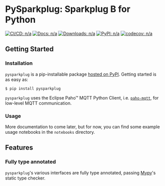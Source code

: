 # **PySparkplug**: Sparkplug B for Python

[![CI/CD: n/a](https://github.com/matteosox/pysparkplug/actions/workflows/cicd.yaml/badge.svg)](https://github.com/matteosox/pysparkplug/actions/workflows/cicd.yaml)
[![Docs: n/a](https://readthedocs.org/projects/pysparkplug/badge/?version=stable)](https://pysparkplug.mattefay.com)
[![Downloads: n/a](https://static.pepy.tech/personalized-badge/pysparkplug?period=total&units=none&left_color=grey&right_color=blue&left_text=Downloads)](https://pepy.tech/project/pysparkplug)
[![PyPI: n/a](https://img.shields.io/badge/dynamic/json?color=blueviolet&label=PyPI&query=%24.info.version&url=https%3A%2F%2Fpypi.org%2Fpypi%pysparkplug%2Fjson)](https://pypi.org/project/pysparkplug/)
[![codecov: n/a](https://codecov.io/gh/matteosox/pysparkplug/branch/main/graph/badge.svg?token=8VKKDG9SMZ)](https://codecov.io/gh/matteosox/pysparkplug)

## Getting Started

### Installation

`pysparkplug` is a pip-installable package [hosted on PyPI](https://pypi.org/project/pysparkplug/). Getting started is as easy as:

```console
$ pip install pysparkplug
```

`pysparkplug` uses the Eclipse Paho™ MQTT Python Client, i.e. [`paho-mqtt`](https://github.com/eclipse/paho.mqtt.python), for low-level MQTT communication.

### Usage

More documentation to come later, but for now, you can find some example usage notebooks in the `notebooks` directory.

## Features

### Fully type annotated

`pysparkplug`'s various interfaces are fully type annotated, passing [Mypy](https://mypy.readthedocs.io/en/stable/)'s static type checker.
